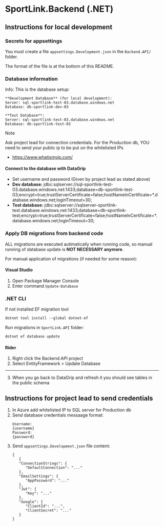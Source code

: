 # SportLink.Backend (.NET)

## Instructions for local development
### Secrets for appsettings
You must create a file `appsettings.Development.json` in the `Backend.API/` folder.

The format of the file is at the bottom of this README.

### Database information

Info: This is the database setup:
```
**Development Database** (for local development):
Server: sql-sportlink-test-03.database.windows.net
Database: db-sportlink-dev-03

**Test Database**:
Server: sql-sportlink-test-03.database.windows.net
Database: db-sportlink-test-03
```

> [!NOTE]  
> Ask project lead for connection credentials.
> For the Production db, YOU need to send your public ip to be put on the whitelisted IPs
> - https://www.whatismyip.com/

#### Connect to the database with DataGrip
   - Set username and password (Given by project lead as stated above)
   - **Dev database:** jdbc:sqlserver://sql-sportlink-test-03.database.windows.net:1433;database=db-sportlink-test-03;encrypt=true;trustServerCertificate=false;hostNameInCertificate=*.database.windows.net;loginTimeout=30;
   - **Test database:** jdbc:sqlserver://sqlserver-sportlink-test.database.windows.net:1433;database=db-sportlink-test;encrypt=true;trustServerCertificate=false;hostNameInCertificate=*.database.windows.net;loginTimeout=30;

### Apply DB migrations from backend code
ALL migrations are executed autimatically when running code, so manual running of database update is **NOT NECESSARY anymore**.

For manual application of migrations (if needed for some reason):
#### Visual Studio
1. Open Package Manager Console
2. Enter command `Update-Database`

### .NET CLI

If not installed EF migration tool
```ps
dotnet tool install --global dotnet-ef
```

Run migrations in `SportLink.API` folder:
```ps
dotnet ef database update
```

#### Rider
1. Right click the Backend.API project
2. Select EntityFramework > Update Database
---
3. When you go back to DataGrip and refresh it you should see tables in the public schema


## Instructions for project lead to send credentials
1. In Azure add whitelisted IP to SQL server for Production db
2. Send database credentials messaage format:
   ```
   Username:
   {username}
   Password:
   {password}
   ```
3. Send `appsettings.Development.json` file content:
   ```
   {
      {
      "ConnectionStrings": {
         "DefaultConnection": "..."
      },
      "EmailSettings": {
         "AppPassword": "..."
      },
      "Jwt": {
         "Key": "..."
      },
      "Google": {
         "ClientId": "...",
         "ClientSecret": "..."
      }
   }
   ```